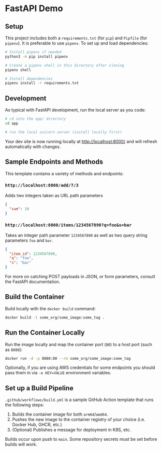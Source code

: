 # FastAPI Demo

## Setup

This project includes both a `requirements.txt` (for `pip`) and `Pipfile` (for `pipenv`).
It is preferable to use `pipenv`. To set up and load dependencies:

```bash
# Install pipenv if needed
python3 -m pip install pipenv

# Create a pipenv shell in this directory after cloning
pipenv shell

# Install dependencies
pipenv install -r requirements.txt
```

## Development

As typical with FastAPI development, run the local server as you code:
```bash
# cd into the app/ directory
cd app

# run the local uvicorn server (install locally first)

```

Your dev site is now running locally at [http://localhost:8000/](http://localhost:8000/)
and will refresh automatically with changes.

## Sample Endpoints and Methods

This template contains a variety of methods and endpoints:

### `http://localhost:8000/add/7/3`

Adds two integers taken as URL path parameters
```json
{
  "sum": 10
}
```

### `http://localhost:8000/items/1234567890?q=foo&s=bar`

Takes an integer path parameter `1234567890` as well as two query string parameters `foo` and `bar`.

```json
{
  "item_id": 1234567890,
  "q": "foo",
  "s": "bar"
}
```

For more on catching POST payloads in JSON, or form parameters, consult the FastAPI documentation.

## Build the Container

Build locally with the `docker build` command:
```bash
docker build -t some_org/some_image:some_tag .
```

## Run the Container Locally

Run the image locally and map the container port (`80`) to a host port (such as `8080`):
```bash
docker run -d -p 8080:80 --rm some_org/some_image:some_tag
```
Optionally, if you are using AWS credentials for some endpoints you should pass them in via `-e KEY=VALUE` environment variables.

## Set up a Build Pipeline

`.github/workflows/build.yml` is a sample GitHub Action template that runs the following steps:

1. Builds the container image for both `arm64`/`amd64`.
2. Pushes the new image to the container registry of your choice (i.e. Docker Hub, GHCR, etc.)
3. (Optional) Publishes a message for deployment in K8S, etc.

Builds occur upon push to `main`. Some repository secrets must be set before builds will work.
